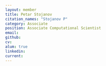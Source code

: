 ```yaml
---
layout: member
title: Petar Stojanov
citation_names: "Stojanov P"
category: Associate
position: Associate Computational Scientist
email:
github: 
cv:
alum: true
linkedin: 
current: 
---
```


